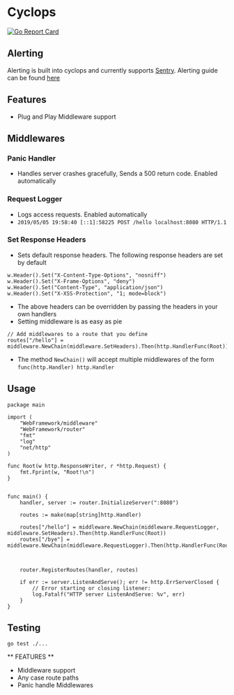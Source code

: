 # Cyclops
[![Go Report Card](https://goreportcard.com/badge/github.com/flannel-dev-lab/cyclops)](https://goreportcard.com/report/github.com/flannel-dev-lab/cyclops)

## Alerting
Alerting is built into cyclops and currently supports [Sentry](https://sentry.io).
Alerting guide can be found [here](alerts/README.md)

## Features
- Plug and Play Middleware support

## Middlewares

### Panic Handler
- Handles server crashes gracefully, Sends a 500 return code. Enabled automatically

### Request Logger
- Logs access requests. Enabled automatically
- `2019/05/05 19:58:40 [::1]:58225 POST /hello localhost:8080 HTTP/1.1`

### Set Response Headers
- Sets default response headers. The following response headers are set  by default
```
w.Header().Set("X-Content-Type-Options", "nosniff")
w.Header().Set("X-Frame-Options", "deny")
w.Header().Set("Content-Type", "application/json")
w.Header().Set("X-XSS-Protection", "1; mode=block")
```
- The above headers can be overridden by passing the headers in your own handlers
- Setting middleware is as easy as pie
```
// Add middlewares to a route that you define
routes["/hello"] = middleware.NewChain(middleware.SetHeaders).Then(http.HandlerFunc(Root))
```
- The method `NewChain()` will accept multiple middlewares  of the form `func(http.Handler) http.Handler`

## Usage
```
package main

import (
	"WebFramework/middleware"
	"WebFramework/router"
	"fmt"
	"log"
	"net/http"
)

func Root(w http.ResponseWriter, r *http.Request) {
	fmt.Fprint(w, "Root!\n")
}


func main() {
	handler, server := router.InitializeServer(":8080")

	routes := make(map[string]http.Handler)

	routes["/hello"] = middleware.NewChain(middleware.RequestLogger, middleware.SetHeaders).Then(http.HandlerFunc(Root))
	routes["/bye"] = middleware.NewChain(middleware.RequestLogger).Then(http.HandlerFunc(Root))



	router.RegisterRoutes(handler, routes)

	if err := server.ListenAndServe(); err != http.ErrServerClosed {
		// Error starting or closing listener:
		log.Fatalf("HTTP server ListenAndServe: %v", err)
	}
}

```

## Testing
`go test ./...`

** FEATURES **
- Middleware support
- Any case route paths
- Panic handle Middlewares